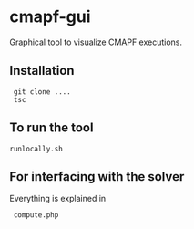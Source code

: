# cmapf-gui

Graphical tool to visualize CMAPF executions.

## Installation

     git clone ....
     tsc
    
## To run the tool

    runlocally.sh
    
## For interfacing with the solver

Everything is explained in 

     compute.php
     
     
